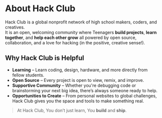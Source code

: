 #  About Hack Club

Hack Club is a global nonprofit network of high school makers, coders, and creatives.  
It is an open, welcoming community where Teenagers **build projects**, **learn together**, and **help each other grow**  all powered by open source, collaboration, and a love for hacking (in the positive, creative sense!).

## Why Hack Club is Helpful

- **Learning** – Learn coding, design, hardware, and more directly from fellow students.
- **Open Source** – Every project is open to view, remix, and improve.
- **Supportive Community** – Whether you're debugging code or brainstorming your next big idea, there’s always someone ready to help.
- **Opportunities to Create** – From personal websites to global challenges, Hack Club gives you the space and tools to make something real.

> At Hack Club, You don’t just learn, You **build** and **ship**.
